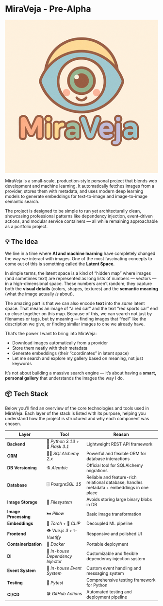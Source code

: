 MiraVeja - Pre-Alpha
===

![MiraVeja Logo](images/logo.png)

MiraVeja is a small-scale, production-style personal project that blends web development and machine learning. It automatically fetches images from a provider, stores them with metadata, and uses modern deep learning models to generate embeddings for text-to-image and image-to-image semantic search.

The project is designed to be simple to run yet architecturally clean, showcasing professional patterns like dependency injection, event-driven actions, and modular service containers — all while remaining approachable as a portfolio project.

💡 The Idea
---

We live in a time where **AI and machine learning** have completely changed the way we interact with images. One of the most fascinating concepts to come out of this is something called the **Latent Space**.  

In simple terms, the latent space is a kind of “hidden map” where images (and sometimes text) are represented as long lists of numbers — vectors — in a high-dimensional space. These numbers aren’t random; they capture both the **visual details** (colors, shapes, textures) and the **semantic meaning** (what the image actually *is* about).  

The amazing part is that we can also encode **text** into the *same* latent space. That means an image of “a red car” and the text “red sports car” end up close together on this map. Because of this, we can search not just by filenames or tags, but by meaning — finding images that “feel” like the description we give, or finding similar images to one we already have.  

That’s the power I want to bring into MiraVeja:

- Download images automatically from a provider  
- Store them neatly with their metadata  
- Generate embeddings (their “coordinates” in latent space)  
- Let me search and explore my gallery based on meaning, not just keywords  

It’s not about building a massive search engine — it’s about having a **smart, personal gallery** that understands the images the way I do.  

📦 Tech Stack
---

Below you'll find an overview of the core technologies and tools used in MiraVeja. Each layer of the stack is listed with its purpose, helping you understand how the project is structured and why each component was chosen.

| Layer | Tool | Reason |
|-------|------|--------|
| **Backend** | 🐍 *Python 3.13 +* 🧪 *Flask 3.1* | Lightweight REST API framework |
| **ORM** | 🧙‍♂️ *SQLAlchemy 2.x* | Powerful and flexible ORM for database interactions |
| **DB Versioning** | ⚗️ *Alembic* | Official tool for SQLAlchemy migrations |
| **Database** | 🗄️ *PostgreSQL 15* | Reliable and feature-rich relational database, handles metadata + embeddings in one place |
| **Image Storage** | 💾 *Filesystem* | Avoids storing large binary blobs in DB |
| **Image Processing** | 🛏️ *Pillow* | Basic image transformation |
| **Embeddings** | 🔦 *Torch +* 📎 *CLIP* | Decoupled ML pipeline |
| **Frontend** | 👁️ *Vue.js 3 +* ✨ *Vuetify* | Responsive and polished UI |
| **Containerization** | 🐳 *Docker* | Portable deployment |
| **DI** | 🧩 *In-house Dependency Injector* | Customizable and flexible dependency injection system |
| **Event System** | 🔄 *In-house Event System* | Custom event handling and messaging system |
| **Testing** | 🐛 *Pytest* | Comprehensive testing framework for Python |
| **CI/CD** | 🛠️ *GitHub Actions* | Automated testing and deployment pipeline |
